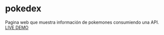 # pokedex
Pagina web que muestra información de pokemones consumiendo una API.
[LIVE DEMO](https://gonzalezalanmauricio.github.io/pokedex/)
